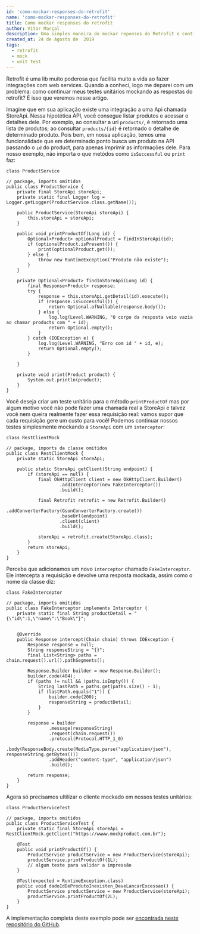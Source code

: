 ```yaml
---
id: 'como-mockar-responses-do-retrofit'
name: 'como-mockar-responses-do-retrofit'
title: Como mockar responses do retrofit
author: Vítor Marçal
description: Uma simples maneira de mockar reponses do Retrofit e continuar com seus testes unitários
created_at: 24 de Agosto de  2019
tags:
  - retrofit
  - mock
  - unit test
---
```


Retrofit é uma lib muito poderosa que facilita muito a vida ao fazer integrações com web services. Quando a conheci, logo me deparei com um problema: como continuar meus testes unitários mockando as respostas do retrofit? É isso que veremos nesse artigo.

Imagine que em sua aplicação existe uma integração a uma Api chamada StoreApi. Nessa hipotética API, você consegue listar produtos e acessar o detalhes dele. Por exemplo, ao consultar a uri `products/`, é retornado uma lista de produtos; ao consultar `products/{id}` é retornado o detalhe de determinado produto.
Pois bem, em nossa aplicação, temos uma funcionalidade que em determinado ponto busca um produto na  API passando o `id` do product, para apenas imprimir as informações dele. Para nosso exemplo, não importa o que metódos como `isSuccessful` ou `print` faz:

`class ProductService`
```
// package, imports omitidos
public class ProductService {
    private final StoreApi storeApi;
    private static final Logger log = Logger.getLogger(ProductService.class.getName());

    public ProductService(StoreApi storeApi) {
        this.storeApi = storeApi;
    }

    public void printProductOf(Long id) {
        Optional<Product> optionalProduct = findInStoreApi(id);
        if (optionalProduct.isPresent()) {
            print(optionalProduct.get());
        } else {
            throw new RuntimeException("Produto não existe");
        }
    }

    private Optional<Product> findInStoreApi(Long id) {
        final Response<Product> response;
        try {
            response = this.storeApi.getDetail(id).execute();
            if (response.isSuccessful()) {
                return Optional.ofNullable(response.body());
            } else {
                log.log(Level.WARNING, "O corpo da resposta veio vazia ao chamar products com " + id);
                return Optional.empty();
            }
        } catch (IOException e) {
            log.log(Level.WARNING, "Erro com id " + id, e);
            return Optional.empty();
        }

    }

    private void print(Product product) {
        System.out.println(product);
    }
}

```

Você deseja criar um teste unitário para o método `printProductOf` mas por algum motivo você não pode fazer uma chamada real a StoreApi e talvez você nem queira realmente fazer essa requisição real: vamos supor que cada requisição gere um custo para você!
Podemos continuar nossos testes simplesmente mockando a `StoreApi` com um `interceptor`:

`class RestClientMock`

```
// package, imports da classe omitidos
public class RestClientMock {
    private static StoreApi storeApi;

    public static StoreApi getClient(String endpoint) {
        if (storeApi == null) {
            final OkHttpClient client = new OkHttpClient.Builder()
                    .addInterceptor(new FakeInterceptor())
                    .build();

            final Retrofit retrofit = new Retrofit.Builder()
                    .addConverterFactory(GsonConverterFactory.create())
                    .baseUrl(endpoint)
                    .client(client)
                    .build();

            storeApi = retrofit.create(StoreApi.class);
        }
        return storeApi;
    }
}
```

Perceba que adicionamos um novo `interceptor` chamado `FakeInterceptor`. Ele intercepta a requisição e devolve uma resposta mockada, assim como o nome da classe diz:

`class FakeInterceptor `

```
// package, imports omitidos
public class FakeInterceptor implements Interceptor {
    private static final String productDetail = "{\"id\":1,\"name\":\"Book\"}";


    @Override
    public Response intercept(Chain chain) throws IOException {
        Response response = null;
        String responseString = "{}";
        final List<String> paths = chain.request().url().pathSegments();

        Response.Builder builder = new Response.Builder();
        builder.code(404);
        if (paths != null && !paths.isEmpty()) {
            String lastPath = paths.get(paths.size() - 1);
            if (lastPath.equals("1")) {
                builder.code(200);
                responseString = productDetail;
            }
        }

        response = builder
                .message(responseString)
                .request(chain.request())
                .protocol(Protocol.HTTP_1_0)
                .body(ResponseBody.create(MediaType.parse("application/json"), responseString.getBytes()))
                .addHeader("content-type", "application/json")
                .build();

        return response;
    }
}
```

Agora só precisamos ultilizar o cliente mockado em nossos testes unitários:

`class ProductServiceTest`
```
// package, imports omitidos
public class ProductServiceTest {
    private static final StoreApi storeApi = RestClientMock.getClient("https://wwww.mockproduct.com.br");

    @Test
    public void printProductOf() {
        ProductService productService = new ProductService(storeApi);
        productService.printProductOf(1L);
        // algum teste para validar a impressão
    }

    @Test(expected = RuntimeException.class)
    public void dadoIdDeProdutoInexisten_DeveLancarExcessao() {
        ProductService productService = new ProductService(storeApi);
        productService.printProductOf(2L);
    }
}
```

A implementação completa deste exemplo pode ser <a href="https://github.com/vitormarcal/retrofit-unit-test-tutorial" title="Código completo do artigo" target="_blank" rel="noopener noreferrer">encontrada neste repositório do GitHub</a>.
